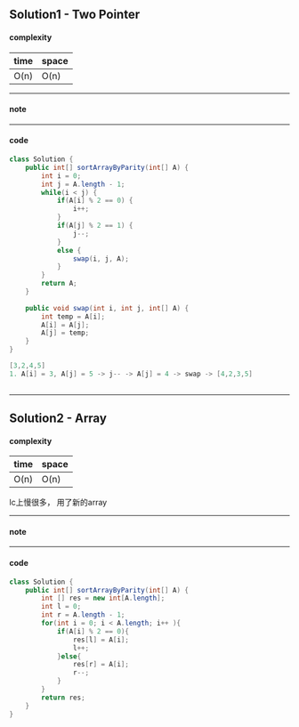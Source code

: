 ## Solution1 - Two Pointer

#### complexity

| time | space |
| ---- | ----- |
| O(n) | O(n)  |



---

#### note

---

#### code

```java
class Solution {
    public int[] sortArrayByParity(int[] A) {
        int i = 0;
        int j = A.length - 1;
        while(i < j) {
            if(A[i] % 2 == 0) {
                i++;
            }
            if(A[j] % 2 == 1) {
                j--;
            }
            else {
                swap(i, j, A);
            }
        }
        return A;
    }
    
    public void swap(int i, int j, int[] A) {
        int temp = A[i];
        A[i] = A[j];
        A[j] = temp;
    }
}

[3,2,4,5]
1. A[i] = 3, A[j] = 5 -> j-- -> A[j] = 4 -> swap -> [4,2,3,5]
  
```

---

## Solution2 - Array

#### complexity

| time | space |
| ---- | ----- |
| O(n) | O(n)  |

lc上慢很多， 用了新的array

---

#### note

---

#### code

```java
class Solution {
    public int[] sortArrayByParity(int[] A) {
        int [] res = new int[A.length];
        int l = 0;
        int r = A.length - 1;
        for(int i = 0; i < A.length; i++ ){
            if(A[i] % 2 == 0){
                res[l] = A[i];
                l++;
            }else{
                res[r] = A[i];
                r--;
            }
        }
        return res;
    }
}
```


